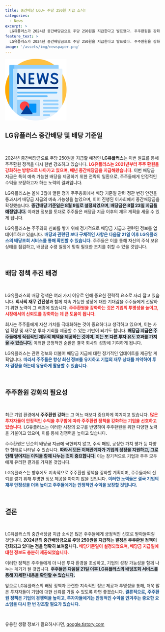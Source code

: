 ```yaml
---
title: 중간배당 LGU+ 주당 250원 지급 소식!
categories:
  - News
excerpt: >
  LG유플러스가 2024년 중간배당금으로 주당 250원을 지급한다고 발표했다. 주주환원을 강화하기 위한 지속적인 노력의 일환으로, 배당 기준일은 8월 9일! 주주의 소중한 투자를 더욱 빛나게 할 기회를 놓치지 마세요!
feature_text: >
  LG유플러스가 2024년 중간배당금으로 주당 250원을 지급한다고 발표했다. 주주환원을 강화하기 위한 지속적인 노력의 일환으로, 배당 기준일은 8월 9일! 주주의 소중한 투자를 더욱 빛나게 할 기회를 놓치지 마세요!
image: '/assets/img/newspaper.png'
---
```


<p><img src="/assets/img/newspaper.png" alt="kimp 속보" /></p>

<h2 data-ke-size="size26">LG유플러스 중간배당 및 배당 기준일</h2>

<p data-ke-size="size16">&nbsp;</p>

<p>2024년 중간배당금으로 주당 250원을 지급할 예정인 <b>LG유플러스</b>는 이번 발표를 통해 주주환원 정책을 다시 한번 강조하고 있습니다. <b><span style="color: #ee2323;">LG유플러스는 2021년부터 주주 환원을 강화하는 방향으로 나아가고 있으며, 매년 중간배당금을 지급해왔습니다.</span></b> 이번 배당금 지급은 특히 예측 가능한 배당을 제공하기 위한 전략의 일환으로, 주주들에게 안정적인 수익을 보장하고자 하는 노력의 결과입니다. </p>

<p>LG유플러스는 올해 3월에 열린 정기 주주총회에서 배당 기준일 관련 정관 변경 안건을 통과시켜 배당금 지급의 예측 가능성을 높였으며, 이어 진행된 이사회에서 중간배당금을 확정했습니다. <b><span style="background-color: #21538527;">중간배당 기준일은 8월 9일로 설정되었으며, 배당금은 8월 23일 지급될 예정입니다.</span></b> 이러한 정보를 토대로 주주들은 배당금 지급 이후의 재무 계획을 세울 수 있게 됩니다.</p>

<p>LG유플러스는 주주와의 신뢰를 쌓기 위해 정기적으로 배당금 지급과 관련된 정보를 업데이트하고 있습니다. <b><span style="color: #1a5490;">배당과 관련된 보다 구체적인 사항은 다음달 21일 이후 LG유플러스의 배당조회 서비스를 통해 확인할 수 있습니다.</span></b> 주주들은 이를 통해 자신의 주식 보유 상태를 점검하고, 배당금 수령 일정에 맞춰 필요한 조치를 취할 수 있을 것입니다. </p>

<p data-ke-size="size16">&nbsp;</p>

<h2>배당 정책 추진 배경</h2>

<p data-ke-size="size16">&nbsp;</p>

<p>LG유플러스의 배당 정책은 여러 가지 이유로 인해 중요한 전략적 요소로 자리 잡고 있습니다. <b>회사의 재무 건전성</b>과 함께 지속 가능한 성장에 대한 기대감을 주주들에게 전달하기 위한 노력이 그 배경에 있습니다. <b><span style="color: #ee2323;">주주환원을 강화하는 것은 기업의 투명성을 높이고, 시장에서의 신뢰도를 강화하는 데 큰 도움이 됩니다.</span></b> </p>

<p>회사는 주주들에게 자산 가치를 극대화하는 것이 중요하다고 생각하고 있으며, 이는 사업 확장 및 새로운 투자 기회를 제공할 수 있는 기반이 되기도 합니다. <b><span style="background-color: #21538527;">배당금 지급은 주주들에게 직접적인 재무적 혜택을 제공하는 것이며, 이는 또 다른 투자 유도 효과를 가져올 수 있습니다.</span></b> 이러한 긍정적인 순환은 결국 회사의 성장에 기여하게 됩니다.</p>

<p>LG유플러스는 관련 정보와 더불어 배당금 지급에 대한 정기적인 업데이트를 제공할 계획입니다. <b><span style="color: #1a5490;">따라서 주주들은 항상 최신 정보를 유지하고 기업의 재무 상태를 파악하여 투자 결정을 하는데 유용하게 활용할 수 있습니다.</span></b></p>

<p data-ke-size="size16">&nbsp;</p>

<h2>주주환원 강화의 필요성</h2>

<p data-ke-size="size16">&nbsp;</p>

<p>최근 기업 환경에서 <b>주주환원 강화</b>는 그 어느 때보다 중요하게 여겨지고 있습니다. <b><span style="color: #ee2323;">많은 투자자들이 안정적인 수익을 추구함에 따라 주주환원 정책을 강화하는 기업을 선호하고 있습니다.</span></b> LG유플러스는 이러한 시장의 요구를 반영하여 주주환원을 위한 다양한 노력을 기울이고 있으며, 이를 통해 경쟁력을 높이고 있습니다.</p>

<p>주주환원은 단순히 배당금 지급에 국한되지 않고, 주식 매입, 공정한 가치 평가 등 다양한 형태로 나타날 수 있습니다. <b><span style="background-color: #21538527;">따라서 모든 이해관계자가 기업의 성장을 지원하고, 그로 인해 얻어지는 이익을 함께 나누는 것이 중요합니다.</span></b> 이는 장기적으로 기업과 주주 모두에게 유리한 결과를 가져올 것입니다.</p>

<p>LG유플러스는 향후에도 지속적으로 주주환원 정책을 강화할 계획이며, 주주들과의 신뢰를 쌓기 위해 투명한 정보 제공을 아끼지 않을 것입니다. <b><span style="color: #1a5490;">이러한 노력들은 결국 기업의 재무 안정성을 더욱 높이고 주주들에게는 안정적인 수익을 보장할 것입니다.</span></b></p>

<p data-ke-size="size16">&nbsp;</p>

<h2>결론</h2>

<p data-ke-size="size16">&nbsp;</p>

<p>LG유플러스의 중간배당금 지급 소식은 많은 주주들에게 긍정적인 신호로 받아들여질 것입니다. <b>2024년의 중간배당금으로 주당 250원을 지급하는 결정은 주주환원 정책이 강화되고 있다는 점을 명확히 보여줍니다.</b> <b><span style="color: #ee2323;">배당기준일이 설정되었으며, 배당금 지급일에 대한 정보도 충분히 제공되었습니다.</span></b> </p>

<p>이러한 정책은 주주들에게 더 나은 투자 환경을 조성하고, 기업의 성장 가능성을 함께 나누는 계기가 될 것입니다. <b><span style="background-color: #21538527;">주주들은 다음달 21일 이후 LG유플러스의 배당조회 서비스를 통해 자세한 내용을 확인할 수 있습니다.</span></b> </p>

<p>앞으로 LG유플러스의 배당 정책과 관련한 지속적인 정보 제공과 투명성을 통해, 더욱 많은 투자자들이 기업에 대한 신뢰를 가질 수 있도록 하면 좋겠습니다. <b><span style="color: #1a5490;">결론적으로, 주주환원 정책은 기업의 경쟁력을 높이고, 투자자들에게는 안정적인 수익을 안겨주는 중요한 요소임을 다시 한 번 강조할 필요가 있습니다.</span></b></p>

<p data-ke-size="size16">&nbsp;</p>
유용한 생활 정보가 필요하시다면, <a href="https://qoogle.tistory.com" rel="dofollow">qoogle.tistory.com</a>


